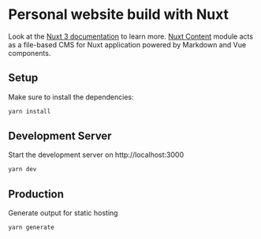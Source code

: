 # Personal website build with Nuxt

Look at the [Nuxt 3 documentation](https://nuxt.com/docs/getting-started/introduction) to learn more.
[Nuxt Content](https://content.nuxtjs.org) module acts as a file-based CMS for Nuxt application powered by Markdown and Vue components.

## Setup

Make sure to install the dependencies:

```bash
yarn install
```

## Development Server

Start the development server on http://localhost:3000

```bash
yarn dev
```

## Production

Generate output for static hosting

```bash
yarn generate
```
